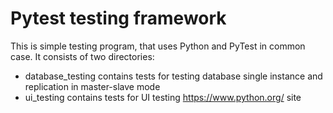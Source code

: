 # Pytest testing framework

This is simple testing program, that uses Python and PyTest in common case. It consists of two directories:
* database_testing contains tests for testing database single instance and replication in master-slave mode
* ui_testing contains tests for UI testing https://www.python.org/ site
